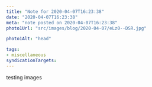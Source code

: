 ```yaml
---
title: "Note for 2020-04-07T16:23:38"
date: "2020-04-07T16:23:38"
meta: "note posted on 2020-04-07T16:23:38"
photo1Url: "src/images/blog/2020-04-07/eLz0--DSR.jpg"

photo1Alt: "head"

tags:
- miscellaneous
syndicationTargets: 
---
```

testing images

